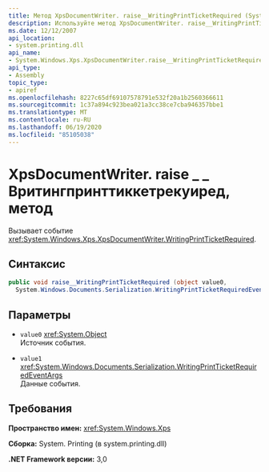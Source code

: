 ```yaml
---
title: Метод XpsDocumentWriter. raise__WritingPrintTicketRequired (System. Windows. XPS)
description: Используйте метод XpsDocumentWriter. raise__WritingPrintTicketRequired, который вызывает событие Вритингпринттиккетрекуиред для документа XPS в .NET.
ms.date: 12/12/2007
api_location:
- system.printing.dll
api_name:
- System.Windows.Xps.XpsDocumentWriter.raise__WritingPrintTicketRequired
api_type:
- Assembly
topic_type:
- apiref
ms.openlocfilehash: 8227c65df69107578791e532f20a1b2560366611
ms.sourcegitcommit: 1c37a894c923bea021a3cc38ce7cba946357bbe1
ms.translationtype: MT
ms.contentlocale: ru-RU
ms.lasthandoff: 06/19/2020
ms.locfileid: "85105038"
---
```

# <a name="xpsdocumentwriterraise__writingprintticketrequired-method"></a>XpsDocumentWriter. raise \_ \_ Вритингпринттиккетрекуиред, метод

Вызывает событие <xref:System.Windows.Xps.XpsDocumentWriter.WritingPrintTicketRequired>.

## <a name="syntax"></a>Синтаксис

```csharp
public void raise__WritingPrintTicketRequired (object value0,
  System.Windows.Documents.Serialization.WritingPrintTicketRequiredEventArgs value1);
```

## <a name="parameters"></a>Параметры

- `value0` <xref:System.Object>  
  Источник события.

- `value1`  <xref:System.Windows.Documents.Serialization.WritingPrintTicketRequiredEventArgs>  
  Данные события.

## <a name="requirements"></a>Требования

**Пространство имен:** <xref:System.Windows.Xps>

**Сборка:** System. Printing (в system.printing.dll)

**.NET Framework версии:** 3,0
